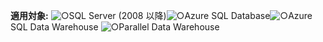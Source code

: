 <Token>**適用対象:** ![○](../includes/media/yes.png)SQL Server (2008 以降)![○](../includes/media/yes.png)Azure SQL Database![○](../includes/media/yes.png)Azure SQL Data Warehouse ![○](../includes/media/yes.png)Parallel Data Warehouse </Token> 